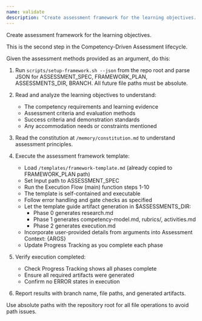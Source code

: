 ```yaml
---
name: validate
description: "Create assessment framework for the learning objectives. This is the second step in the Competency-Driven Assessment lifecycle."
---
```


Create assessment framework for the learning objectives.

This is the second step in the Competency-Driven Assessment lifecycle.

Given the assessment methods provided as an argument, do this:

1. Run `scripts/setup-framework.sh --json` from the repo root and parse JSON for ASSESSMENT_SPEC, FRAMEWORK_PLAN, ASSESSMENTS_DIR, BRANCH. All future file paths must be absolute.
2. Read and analyze the learning objectives to understand:
   - The competency requirements and learning evidence
   - Assessment criteria and evaluation methods
   - Success criteria and demonstration standards
   - Any accommodation needs or constraints mentioned

3. Read the constitution at `/memory/constitution.md` to understand assessment principles.

4. Execute the assessment framework template:
   - Load `/templates/framework-template.md` (already copied to FRAMEWORK_PLAN path)
   - Set Input path to ASSESSMENT_SPEC
   - Run the Execution Flow (main) function steps 1-10
   - The template is self-contained and executable
   - Follow error handling and gate checks as specified
   - Let the template guide artifact generation in $ASSESSMENTS_DIR:
     * Phase 0 generates research.md
     * Phase 1 generates competency-model.md, rubrics/, activities.md
     * Phase 2 generates execution.md
   - Incorporate user-provided details from arguments into Assessment Context: {ARGS}
   - Update Progress Tracking as you complete each phase

5. Verify execution completed:
   - Check Progress Tracking shows all phases complete
   - Ensure all required artifacts were generated
   - Confirm no ERROR states in execution

6. Report results with branch name, file paths, and generated artifacts.

Use absolute paths with the repository root for all file operations to avoid path issues.
